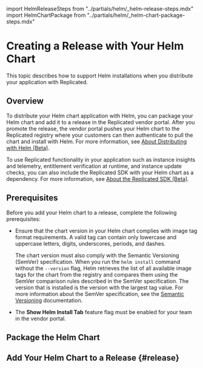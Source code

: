 import HelmReleaseSteps from "../partials/helm/_helm-release-steps.mdx"
import HelmChartPackage from "../partials/helm/_helm-chart-package-steps.mdx"

# Creating a Release with Your Helm Chart

This topic describes how to support Helm installations when you distribute your application with Replicated.

## Overview

To distribute your Helm chart application with Helm, you can package your Helm chart and add it to a release in the Replicated vendor portal. After you promote the release, the vendor portal pushes your Helm chart to the Replicated registry where your customers can then authenticate to pull the chart and install with Helm. For more information, see [About Distributing with Helm (Beta)](helm-install).

To use Replicated functionality in your application such as instance insights and telemetry, entitlement verification at runtime, and instance update checks, you can also include the Replicated SDK with your Helm chart as a dependency. For more information, see [About the Replicated SDK (Beta)](replicated-sdk-overview).
## Prerequisites

Before you add your Helm chart to a release, complete the following prerequisites:

* Ensure that the chart version in your Helm chart complies with image tag format requirements. A valid tag can contain only lowercase and uppercase letters, digits, underscores, periods, and dashes.

  The chart version must also comply with the Semantic Versioning (SemVer) specification. When you run the `helm install` command without the `--version` flag, Helm retrieves the list of all available image tags for the chart from the registry and compares them using the SemVer comparison rules described in the SemVer specification. The version that is installed is the version with the largest tag value. For more information about the SemVer specification, see the [Semantic Versioning](https://semver.org) documentation.

* The **Show Helm Install Tab** feature flag must be enabled for your team in the vendor portal.  

## Package the Helm Chart

<HelmChartPackage/>

## Add Your Helm Chart to a Release {#release}

<HelmReleaseSteps/>